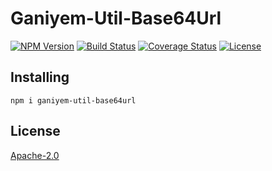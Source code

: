 # Ganiyem-Util-Base64Url
[![NPM Version](https://img.shields.io/npm/v/ganiyem-util-base64url)](https://www.npmjs.com/package/ganiyem-util-base64url)
[![Build Status](https://travis-ci.org/yudhatamaaditiyara/Ganiyem-Util-Base64Url.svg?branch=master)](https://travis-ci.org/yudhatamaaditiyara/Ganiyem-Util-Base64Url)
[![Coverage Status](https://coveralls.io/repos/github/yudhatamaaditiyara/Ganiyem-Util-Base64Url/badge.svg?branch=master)](https://coveralls.io/github/yudhatamaaditiyara/Ganiyem-Util-Base64Url?branch=master)
[![License](https://img.shields.io/npm/l/ganiyem-util-base64url)](https://github.com/yudhatamaaditiyara/Ganiyem-Util-Base64Url/blob/master/LICENSE)

## Installing
```
npm i ganiyem-util-base64url
```

## License
[Apache-2.0](https://github.com/yudhatamaaditiyara/Ganiyem-Util-Base64Url/blob/master/LICENSE)
